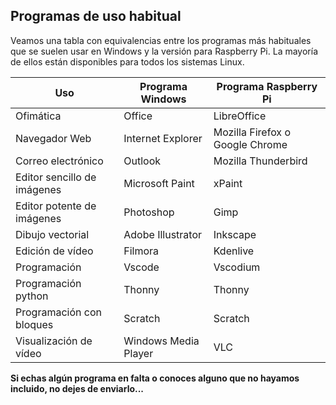## Programas de uso habitual

Veamos una  tabla con equivalencias entre los programas más habituales que se suelen usar en Windows y la versión para Raspberry Pi. La mayoría de ellos están disponibles para  todos los sistemas Linux.

| **Uso**                     | **Programa Windows** | **Programa Raspberry Pi**       |
| --------------------------- | -------------------- | ------------------------------- |
| Ofimática                   | Office               | LibreOffice                     |
| Navegador Web               | Internet Explorer    | Mozilla Firefox o Google Chrome |
| Correo electrónico          | Outlook              | Mozilla Thunderbird             |
| Editor sencillo de imágenes | Microsoft Paint      | xPaint                          |
| Editor potente de imágenes  | Photoshop            | Gimp                            |
| Dibujo vectorial            | Adobe Illustrator    | Inkscape                        |
| Edición de vídeo            | Filmora              | Kdenlive                        |
| Programación                | Vscode               | Vscodium                        |
| Programación python         | Thonny               | Thonny                          |
| Programación con bloques    | Scratch              | Scratch                         |
| Visualización de vídeo      | Windows Media Player | VLC                             |


**Si echas algún programa en falta o conoces alguno que no hayamos incluido, no dejes de enviarlo...**

